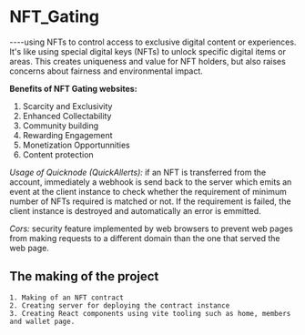 # NFT_Gating
----using NFTs to control access to exclusive digital content or experiences. It's like using special digital keys (NFTs) to unlock specific digital items or areas. This creates uniqueness and value for NFT holders, but also raises concerns about fairness and environmental impact.

**Benefits of NFT Gating websites:**
1. Scarcity and Exclusivity
2. Enhanced Collectability
3. Community building
4. Rewarding Engagement 
5. Monetization Opportunnities
6. Content protection


_Usage of Quicknode (QuickAllerts):_ if an NFT is transferred from the account, immediately a webhook is send back to the server which emits an event at the client instance to check whether the requirement of minimum number of NFTs required is matched or not. If the requirement is failed, the client instance is destroyed and automatically an error is emmitted.  

_Cors:_ security feature implemented by web browsers to prevent web pages from making requests to a different domain than the one that served the web page.

## The making of the project
    1. Making of an NFT contract
    2. Creating server for deploying the contract instance
    3. Creating React components using vite tooling such as home, members and wallet page.